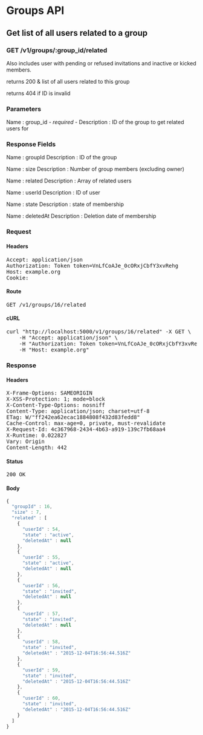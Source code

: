 # Groups API

## Get list of all users related to a group

### GET /v1/groups/:group_id/related

Also includes user with pending or refused invitations and inactive or kicked members.

returns 200 &amp; list of all users related to this group

returns 404 if ID is invalid

### Parameters

Name : group_id *- required -*
Description : ID of the group to get related users for


### Response Fields

Name : groupId
Description : ID of the group

Name : size
Description : Number of group members (excluding owner)

Name : related
Description : Array of related users

Name : userId
Description : ID of user

Name : state
Description : state of membership

Name : deletedAt
Description : Deletion date of membership

### Request

#### Headers

<pre>Accept: application/json
Authorization: Token token=VnLfCoAJe_0cORxjCbfY3xvRehg
Host: example.org
Cookie: </pre>

#### Route

<pre>GET /v1/groups/16/related</pre>

#### cURL

<pre class="request">curl &quot;http://localhost:5000/v1/groups/16/related&quot; -X GET \
	-H &quot;Accept: application/json&quot; \
	-H &quot;Authorization: Token token=VnLfCoAJe_0cORxjCbfY3xvRehg&quot; \
	-H &quot;Host: example.org&quot;</pre>

### Response

#### Headers

<pre>X-Frame-Options: SAMEORIGIN
X-XSS-Protection: 1; mode=block
X-Content-Type-Options: nosniff
Content-Type: application/json; charset=utf-8
ETag: W/&quot;ff242ea62ecac1884808f432d83fedd8&quot;
Cache-Control: max-age=0, private, must-revalidate
X-Request-Id: 4c367968-2434-4b63-a919-139c7fb68aa4
X-Runtime: 0.022827
Vary: Origin
Content-Length: 442</pre>

#### Status

<pre>200 OK</pre>

#### Body

```javascript
{
  "groupId" : 16,
  "size" : 7,
  "related" : [
    {
      "userId" : 54,
      "state" : "active",
      "deletedAt" : null
    },
    {
      "userId" : 55,
      "state" : "active",
      "deletedAt" : null
    },
    {
      "userId" : 56,
      "state" : "invited",
      "deletedAt" : null
    },
    {
      "userId" : 57,
      "state" : "invited",
      "deletedAt" : null
    },
    {
      "userId" : 58,
      "state" : "invited",
      "deletedAt" : "2015-12-04T16:56:44.516Z"
    },
    {
      "userId" : 59,
      "state" : "invited",
      "deletedAt" : "2015-12-04T16:56:44.516Z"
    },
    {
      "userId" : 60,
      "state" : "invited",
      "deletedAt" : "2015-12-04T16:56:44.516Z"
    }
  ]
}
```
